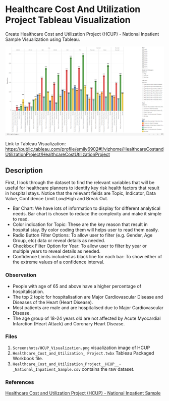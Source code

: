 # Healthcare Cost And Utilization Project Tableau Visualization

Create Healthcare Cost and Utilization Project (HCUP) - National Inpatient Sample Visualization using Tableau.

![Healthcare Cost And Utilization Project](Screenshots/HCUP_Visualization.png "Healthcare Cost And Utilization Project")

Link to Tableau Visualization: https://public.tableau.com/profile/emily6902#!/vizhome/HealthcareCostandUtilizationProject/HealthcareCostUtilizationProject

## Description
First, I look through the dataset to find the relevant variables that will be useful for healthcare planners to identify key risk health factors that result in hospital stays. Notice that the relevant fields are Topic, Indicator, Data Value, Confidence Limit Low/High and Break Out.

- Bar Chart: We have lots of information to display for different analytical needs. Bar chart is chosen to reduce the complexity and make it simple to read.
- Color indication for Topic: These are the key reason that result in hospital stay. By color coding them will helps user to read them easily.
- Radio Button Filter Options: To allow user to filter (e.g. Gender, Age Group, etc) data or reveal details as needed.
- Checkbox Filter Option for Year: To allow user to filter by year or multiple years to reveal details as needed.
- Confidence Limits included as black line for each bar: To show either of the extreme values of a confidence interval.

### Observation
- People with age of 65 and above have a higher percentage of hospitalisation.
- The top 2 topic for hospitalisation are Major Cardiovascular Disease and Diseases of the Heart (Heart Disease).
- Most patients are male and are hospitalised due to Major Cardiovascular Disease.
- The age group of 18-24 years old are not affected by Acute Myocardial Infarction (Heart Attack) and Coronary Heart Disease.

### Files
1. ```Screenshots/HCUP_Visualization.png``` visualization image of HCUP
2. ```Healthcare_Cost_and_Utilization_ Project.twbx``` Tableau Packaged Workbook file.
3.  ```Healthcare_Cost_and_Utilization_Project__HCUP__-_National_Inpatient_Sample.csv``` contains the raw dataset.

### References
[Healthcare Cost and Utilization Project (HCUP) - National Inpatient Sample](https://catalog.data.gov/dataset/healthcare-cost-and-utilization-project-hcup-national-inpatient-sample-4a7c2)
